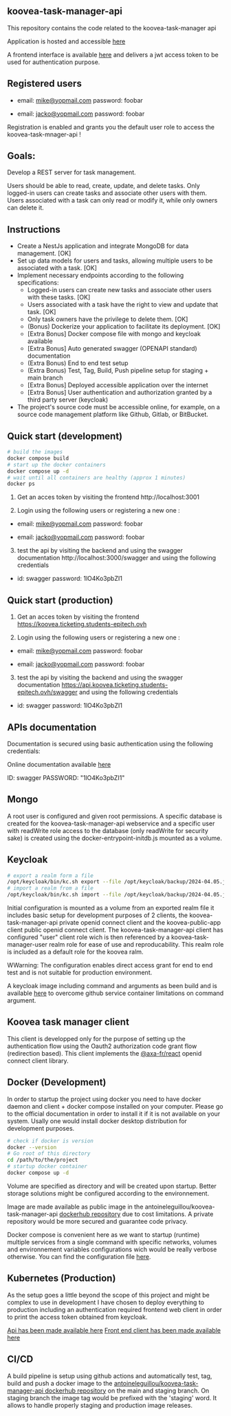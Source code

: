## koovea-task-manager-api

This repository contains the code related to the koovea-task-manager api

Application is hosted and accessible [here](https://api.koovea.ticketing.students-epitech.ovh/swagger)

A frontend interface is available [here](https://koovea.ticketing.students-epitech.ovh) and delivers a jwt access token to be used for authentication purpose.

## Registered users

- email: mike@yopmail.com
  password: foobar

- email: jacko@yopmail.com
  password: foobar

Registration is enabled and grants you the default user role to access the koovea-task-mnager-api !

## Goals:

Develop a REST server for task management.

Users should be able to read, create, update, and delete tasks.
Only logged-in users can create tasks and associate other users with them.
Users associated with a task can only read or modify it, while only owners can delete it.

## Instructions

- Create a NestJs application and integrate MongoDB for data management. [OK]
- Set up data models for users and tasks, allowing multiple users to be associated with a task. [OK]
- Implement necessary endpoints according to the following specifications:
  - Logged-in users can create new tasks and associate other users with these tasks. [OK]
  - Users associated with a task have the right to view and update that task. [OK]
  - Only task owners have the privilege to delete them. [OK]
  - (Bonus) Dockerize your application to facilitate its deployment. [OK]
  - [Extra Bonus] Docker compose file with mongo and keycloak available
  - [Extra Bonus] Auto generated swagger (OPENAPI standard) documentation
  - (Extra Bonus) End to end test setup
  - (Extra Bonus) Test, Tag, Build, Push pipeline setup for staging + main branch
  - [Extra Bonus] Deployed accessible application over the internet
  - [Extra Bonus] User authentication and authorization granted by a third party server (keycloak)
- The project's source code must be accessible online, for example, on a source code management platform like Github, Gitlab, or BitBucket.

## Quick start (development)

```bash
# build the images
docker compose build
# start up the docker containers
docker compose up -d
# wait until all containers are healthy (approx 1 minutes)
docker ps
```

1. Get an acces token by visiting the frontend http://localhost:3001

2. Login using the following users or registering a new one :

- email: mike@yopmail.com
  password: foobar

- email: jacko@yopmail.com
  password: foobar

3. test the api by visiting the backend and using the swagger documentation http://localhost:3000/swagger and using the following credentials

- id: swagger
  password: 1lO4Ko3pbZI1

## Quick start (production)

1. Get an acces token by visiting the frontend https://koovea.ticketing.students-epitech.ovh

2. Login using the following users or registering a new one :

- email: mike@yopmail.com
  password: foobar

- email: jacko@yopmail.com
  password: foobar

3. test the api by visiting the backend and using the swagger documentation https://api.koovea.ticketing.students-epitech.ovh/swagger and using the following credentials

- id: swagger
  password: 1lO4Ko3pbZI1

## APIs documentation

Documentation is secured using basic authentication using the following credentials:

Online documentation available [here](https://api.koovea.ticketing.students-epitech.ovh/swagger)

ID: swagger
PASSWORD: "1lO4Ko3pbZI1"

## Mongo

A root user is configured and given root permissions.
A specific database is created for the koovea-task-manager-api webservice and a specific user with readWrite role access to the database (only readWrite for security sake) is created using the docker-entrypoint-initdb.js mounted as a volume.

## Keycloak

```bash
# export a realm form a file
/opt/keycloak/bin/kc.sh export --file /opt/keycloak/backup/2024-04.05.json
# import a realm from a file
/opt/keycloak/bin/kc.sh import --file /opt/keycloak/backup/2024-04.05.json
```

Initial configuration is mounted as a volume from an exported realm file it includes basic setup for development purposes of 2 clients, the koovea-task-manager-api private openid connect client and the koovea-public-app client public openid connect client. The koovea-task-manager-api client has configured "user" client role wich is then referenced by a koovea-task-manager-user realm role for ease of use and reproducability. This realm role is included as a default role for the koovea ralm.

WWarning: The configuration enables direct access grant for end to end test and is not suitable for production environment.

A keycloak image including command and arguments as been build and is available [here](https://hub.docker.com/repository/docker/antoineleguillou/keycloak-dev) to overcome github service container limitations on command argument.

## Koovea task manager client

This client is developped only for the purpose of setting up the authentication flow using the Oauth2 authorization code grant flow (redirection based).
This client implements the [@axa-fr/react](https://github.com/AxaFrance/oidc-client/tree/main/packages/react-oidc#readme.md) openid connect client library.

## Docker (Development)

In order to startup the project using docker you need to have docker daemon and client + docker compose installed on your computer. Please go to the official documentation in order to install it if it is not available on your system. Usally one would install docker desktop distribution for development purposes.

```bash
# check if docker is version
docker --version
# Go root of this directory
cd /path/to/the/project
# startup docker container
docker compose up -d
```

Volume are specified as directory and will be created upon startup. Better storage solutions might be configured according to the environnement.

Image are made available as public image in the antoineleguillou/koovea-task-manager-api [dockerhub repository](https://hub.docker.com/repository/docker/antoineleguillou/koovea-task-manager-api) due to cost limitations. A private repository would be more secured and guarantee code privacy.

Docker compose is convenient here as we want to startup (runtime) multiple services from a single command with specific networks, volumes and environnement variables configurations wich would be really verbose otherwise.
You can find the configuration file [here](./docker-compose.yml).

## Kubernetes (Production)

As the setup goes a little beyond the scope of this project and might be complex to use in development I have chosen to deploy everything to production including an authentication required frontend web client in order to print the access token obtained from keycloak.

[Api has been made available here](https://api.koovea.ticketing.students-epitech.ovh)
[Front end client has been made available here](https://api.koovea.ticketing.students-epitech.ovh)

## CI/CD

A build pipeline is setup using github actions and automatically test, tag, build and push a docker image to the [antoineleguillou/koovea-task-manager-api dockerhub repository](https://hub.docker.com/repository/docker/antoineleguillou/koovea-task-manager-api/general) on the main and staging branch.
On staging branch the image tag would be prefixed with the 'staging' word. It allows to handle properly staging and production image releases.
